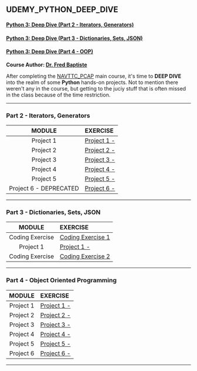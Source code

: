 ## UDEMY_PYTHON_DEEP_DIVE
#### [Python 3: Deep Dive (Part 2 - Iterators, Generators)](https://www.udemy.com/course/python-3-deep-dive-part-2)
#### [Python 3: Deep Dive (Part 3 - Dictionaries, Sets, JSON)](https://www.udemy.com/course/python-3-deep-dive-part-3)
#### [Python 3: Deep Dive (Part 4 - OOP)](https://www.udemy.com/course/python-3-deep-dive-part-4)
**Course Author: [Dr. Fred Baptiste](https://www.udemy.com/user/fredbaptiste/)**

After completing the [NAVTTC_PCAP](https://github.com/reeyan-afzal/NAVTTC_PCAP) main course, it's time to **DEEP DIVE** into the realm of some **Python** hands-on projects. Not to mention there weren't any in the course, but getting to the juciy stuff that is often missed in the class because of the time restriction.

___

### Part 2 - Iterators, Generators

|         MODULE         | EXERCISE                                                                                                       |
|:----------------------:|:---------------------------------------------------------------------------------------------------------------|
|       Project 1        | [Project 1 - ](Part%202%20-%20Iterators%2C%20Generators/1.%20Project/Project%201.ipynb)                        |
|       Project 2        | [Project 2 - ](Part%202%20-%20Iterators%2C%20Generators/2.%20Project/Project%202.ipynb)                        |
|       Project 3        | [Project 3 - ](Part%202%20-%20Iterators%2C%20Generators/3.%20Project/Project%203.ipynb)                        |
|       Project 4        | [Project 4 - ](Part%202%20-%20Iterators%2C%20Generators/4.%20Project/Project%204.ipynb)                        |
|       Project 5        | [Project 5 - ](Part%202%20-%20Iterators%2C%20Generators/5.%20Project/Project%205.ipynb)                        |
| Project 6 - DEPRECATED | [Project 6 - ](Part%202%20-%20Iterators%2C%20Generators/6.%20Project%20-%20%28DEPRECATED%29/Project%206.ipynb) |

___

### Part 3 - Dictionaries, Sets, JSON

|     MODULE      | EXERCISE                                                                                                    |
|:---------------:|:------------------------------------------------------------------------------------------------------------|
| Coding Exercise | [Coding Exercise 1](Part%203%20-%20Dictionaries%2C%20Sets%2C%20JSON/1.%20Coding%20Exercise/Exercises.ipynb) |
|    Project 1    | [Project 1 - ](Part%203%20-%20Dictionaries%2C%20Sets%2C%20JSON/2.%20Project/Project%201.ipynb)              |
| Coding Exercise | [Coding Exercise 2](Part%203%20-%20Dictionaries%2C%20Sets%2C%20JSON/3.%20Coding%20Exercise/Exercises.ipynb) |

___

### Part 4 - Object Oriented Programming

|  MODULE   | EXERCISE                                                                                      |
|:---------:|:----------------------------------------------------------------------------------------------|
| Project 1 | [Project 1 - ](Part%204%20-%20Object%20Oriented%20Programming/1.%20Project/Project%201.ipynb) |
| Project 2 | [Project 2 - ](Part%204%20-%20Object%20Oriented%20Programming/2.%20Project/Project%202.ipynb) |
| Project 3 | [Project 3 - ](Part%204%20-%20Object%20Oriented%20Programming/3.%20Project/Project%203.ipynb) |
| Project 4 | [Project 4 - ](Part%204%20-%20Object%20Oriented%20Programming/4.%20Project/Project%204.ipynb) |
| Project 5 | [Project 5 - ](Part%204%20-%20Object%20Oriented%20Programming/5.%20Project/Project%205.ipynb) |
| Project 6 | [Project 6 - ](Part%204%20-%20Object%20Oriented%20Programming/6.%20Project/Project%206.ipynb) |

___
